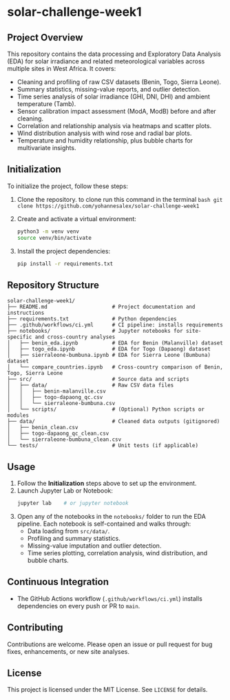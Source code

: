 # solar-challenge-week1

## Project Overview
This repository contains the data processing and Exploratory Data Analysis (EDA) for solar irradiance and related meteorological variables across multiple sites in West Africa. It covers:
- Cleaning and profiling of raw CSV datasets (Benin, Togo, Sierra Leone).
- Summary statistics, missing-value reports, and outlier detection.
- Time series analysis of solar irradiance (GHI, DNI, DHI) and ambient temperature (Tamb).
- Sensor calibration impact assessment (ModA, ModB) before and after cleaning.
- Correlation and relationship analysis via heatmaps and scatter plots.
- Wind distribution analysis with wind rose and radial bar plots.
- Temperature and humidity relationship, plus bubble charts for multivariate insights.


## Initialization
To initialize the project, follow these steps:

1. Clone the repository. to clone run this command in the terminal
       ```bash
        git clone https://github.com/yohannesalex/solar-challenge-week1
       ```


2. Create and activate a virtual environment:
   ```bash
   python3 -m venv venv
   source venv/bin/activate
   ```
3. Install the project dependencies:
   ```bash
   pip install -r requirements.txt
   ```
 
## Repository Structure
```
solar-challenge-week1/
├── README.md                     # Project documentation and instructions
├── requirements.txt              # Python dependencies
├── .github/workflows/ci.yml      # CI pipeline: installs requirements
├── notebooks/                    # Jupyter notebooks for site-specific and cross-country analyses
│   ├── benin_eda.ipynb           # EDA for Benin (Malanville) dataset
│   ├── togo_eda.ipynb            # EDA for Togo (Dapaong) dataset
│   ├── sierraleone-bumbuna.ipynb # EDA for Sierra Leone (Bumbuna) dataset
│   └── compare_countries.ipynb   # Cross-country comparison of Benin, Togo, Sierra Leone
├── src/                          # Source data and scripts
│   ├── data/                     # Raw CSV data files
│   │   ├── benin-malanville.csv
│   │   ├── togo-dapaong_qc.csv
│   │   └── sierraleone-bumbuna.csv
│   └── scripts/                  # (Optional) Python scripts or modules
├── data/                         # Cleaned data outputs (gitignored)
│   ├── benin_clean.csv
│   ├── togo-dapaong_qc_clean.csv
│   └── sierraleone-bumbuna_clean.csv
└── tests/                        # Unit tests (if applicable)
```

## Usage
1. Follow the **Initialization** steps above to set up the environment.
2. Launch Jupyter Lab or Notebook:
   ```bash
   jupyter lab    # or jupyter notebook
   ```
3. Open any of the notebooks in the `notebooks/` folder to run the EDA pipeline. Each notebook is self-contained and walks through:
   - Data loading from `src/data/`.
   - Profiling and summary statistics.
   - Missing-value imputation and outlier detection.
   - Time series plotting, correlation analysis, wind distribution, and bubble charts.

## Continuous Integration
- The GitHub Actions workflow (`.github/workflows/ci.yml`) installs dependencies on every push or PR to `main`.

## Contributing
Contributions are welcome. Please open an issue or pull request for bug fixes, enhancements, or new site analyses.

## License
This project is licensed under the MIT License. See `LICENSE` for details.

